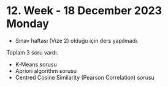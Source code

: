 # 12. Week - 18 December 2023 Monday

* Sınav haftası (Vize 2) olduğu için ders yapılmadı.

Toplam 3 soru vardı.
* K-Means sorusu
* Apriori algorithm sorusu
* Centred Cosine Similarity (Pearson Correlation) sorusu